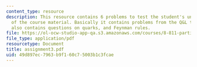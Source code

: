 ```yaml
---
content_type: resource
description: This resource contains 6 problems to test the student's understanding
  of the course material. Basically it contains problems from the Q&L textbook. It
  also contains questions on quarks, and Feynman rules.
file: https://ol-ocw-studio-app-qa.s3.amazonaws.com/courses/8-811-particle-physics-ii-fall-2005/49d897ec7963b9f160c75003b1c3fcae_assignment3.pdf
file_type: application/pdf
resourcetype: Document
title: assignment3.pdf
uid: 49d897ec-7963-b9f1-60c7-5003b1c3fcae
---
```

